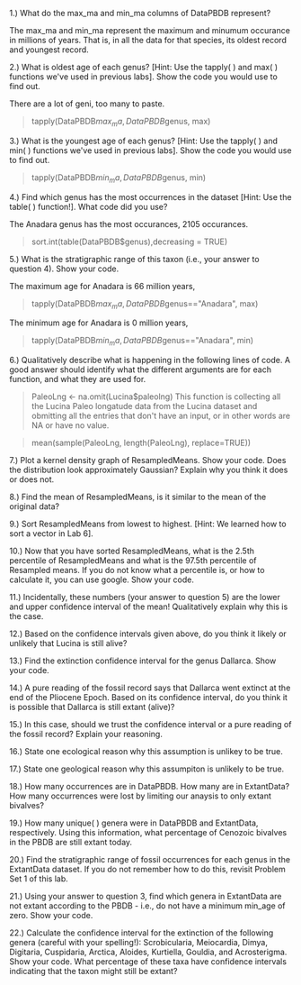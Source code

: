 1.) What do the max_ma and min_ma columns of DataPBDB represent? 

The max_ma and min_ma represent the maximum and minumum occurance in millions of years. That is, in all the data for that species, its oldest record and youngest record.

2.) What is oldest age of each genus? [Hint: Use the tapply( ) and max( ) functions we've used in previous labs]. Show the code you would use to find out.

There are a lot of geni, too many to paste.
> tapply(DataPBDB$max_ma, DataPBDB$genus, max)

3.) What is the youngest age of each genus? [Hint: Use the tapply( ) and min( ) functions we've used in previous labs]. Show the code you would use to find out.

> tapply(DataPBDB$min_ma, DataPBDB$genus, min)

4.) Find which genus has the most occurrences in the dataset [Hint: Use the table( ) function!]. What code did you use?

The Anadara genus has the most occurances, 2105 occurances.

> sort.int(table(DataPBDB$genus),decreasing = TRUE)

5.) What is the stratigraphic range of this taxon (i.e., your answer to question 4). Show your code.

The maximum age for Anadara is 66 million years,
> tapply(DataPBDB$max_ma, DataPBDB$genus=="Anadara", max)

The minimum age for Anadara is 0 million years,
> tapply(DataPBDB$min_ma, DataPBDB$genus=="Anadara", min)

6.) Qualitatively describe what is happening in the following lines of code. A good answer should identify what the different arguments are for each function, and what they are used for.

> PaleoLng <- na.omit(Lucina$paleolng)
This function is collecting all the Lucina Paleo longatude data from the Lucina dataset and obmitting all the entries that don't have an input, or in other words are NA or have no value.

> mean(sample(PaleoLng, length(PaleoLng), replace=TRUE))



7.) Plot a kernel density graph of ResampledMeans. Show your code. Does the distribution look approximately Gaussian? Explain why you think it does or does not.



8.) Find the mean of ResampledMeans, is it similar to the mean of the original data?



9.) Sort ResampledMeans from lowest to highest. [Hint: We learned how to sort a vector in Lab 6].



10.) Now that you have sorted ResampledMeans, what is the 2.5th percentile of ResampledMeans and what is the 97.5th percentile of Resampled means. If you do not know what a percentile is, or how to calculate it, you can use google. Show your code.



11.) Incidentally, these numbers (your answer to question 5) are the lower and upper confidence interval of the mean! Qualitatively explain why this is the case.



12.) Based on the confidence intervals given above, do you think it likely or unlikely that Lucina is still alive?



13.) Find the extinction confidence interval for the genus Dallarca. Show your code.



14.) A pure reading of the fossil record says that Dallarca went extinct at the end of the Pliocene Epoch. Based on its confidence interval, do you think it is possible that Dallarca is still extant (alive)?



15.) In this case, should we trust the confidence interval or a pure reading of the fossil record? Explain your reasoning.



16.) State one ecological reason why this assumption is unlikey to be true.



17.) State one geological reason why this assumpiton is unlikely to be true.



18.) How many occurrences are in DataPBDB. How many are in ExtantData? How many occurrences were lost by limiting our anaysis to only extant bivalves?



19.) How many unique( ) genera were in DataPBDB and ExtantData, respectively. Using this information, what percentage of Cenozoic bivalves in the PBDB are still extant today.



20.) Find the stratigraphic range of fossil occurrences for each genus in the ExtantData dataset. If you do not remember how to do this, revisit Problem Set 1 of this lab.



21.) Using your answer to question 3, find which genera in ExtantData are not extant according to the PBDB - i.e., do not have a minimum min_age of zero. Show your code.



22.) Calculate the confidence interval for the extinction of the following genera (careful with your spelling!): Scrobicularia, Meiocardia, Dimya, Digitaria, Cuspidaria, Arctica, Aloides, Kurtiella, Gouldia, and Acrosterigma. Show your code. What percentage of these taxa have confidence intervals indicating that the taxon might still be extant?

